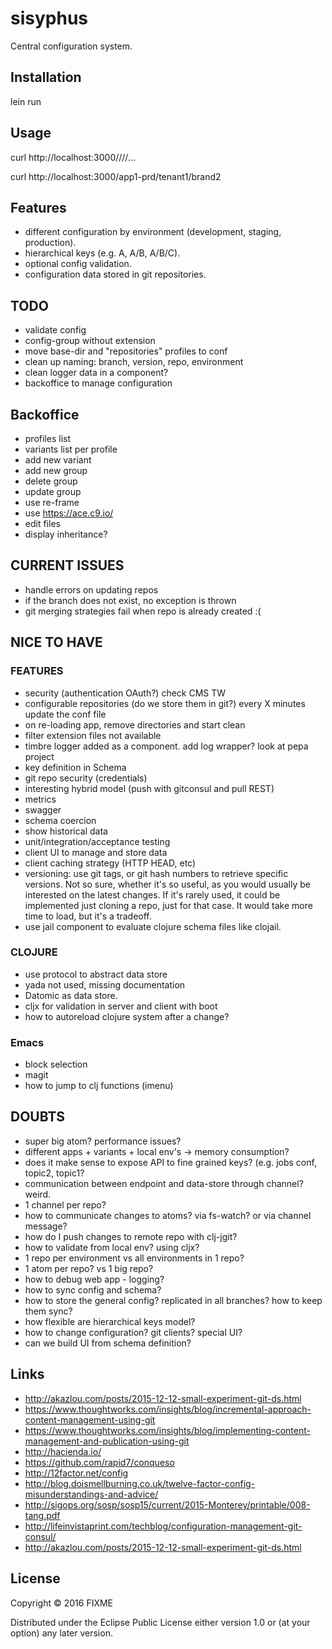 # sisyphus

Central configuration system.

## Installation

lein run

## Usage

curl http://localhost:3000/<profile>/<variant>/<sub-variant>/...

curl http://localhost:3000/app1-prd/tenant1/brand2


## Features
- different configuration by environment (development, staging, production).
- hierarchical keys (e.g. A, A/B, A/B/C).
- optional config validation.
- configuration data stored in git repositories.


## TODO
- validate config
- config-group without extension
- move base-dir and "repositories" profiles to conf
- clean up naming: branch, version, repo, environment
- clean logger data in a component?
- backoffice to manage configuration

## Backoffice
- profiles list
- variants list per profile
- add new variant
- add new group
- delete group
- update group
- use re-frame
- use https://ace.c9.io/
- edit files
- display inheritance?


## CURRENT ISSUES
- handle errors on updating repos
- if the branch does not exist, no exception is thrown
- git merging strategies fail when repo is already created :(


## NICE TO HAVE
### FEATURES
- security (authentication OAuth?) check CMS TW
- configurable repositories (do we store them in git?) every X minutes update the conf file
- on re-loading app, remove directories and start clean
- filter extension files not available
- timbre logger added as a component. add log wrapper? look at pepa project
- key definition in Schema
- git repo security (credentials)
- interesting hybrid model (push with gitconsul and pull REST)
- metrics
- swagger
- schema coercion
- show historical data
- unit/integration/acceptance testing
- client UI to manage and store data
- client caching strategy (HTTP HEAD, etc)
- versioning: use git tags, or git hash numbers to retrieve specific versions. Not so sure, whether it's so useful, as you would usually be interested on the latest changes. If it's rarely used, it could be implemented just cloning a repo, just for that case. It would take more time to load, but it's a tradeoff.
- use jail component to evaluate clojure schema files like clojail.

### CLOJURE
- use protocol to abstract data store
- yada not used, missing documentation
- Datomic as data store.
- cljx for validation in server and client with boot
- how to autoreload clojure system after a change?

### Emacs
- block selection
- magit
- how to jump to clj functions (imenu)


## DOUBTS
- super big atom? performance issues?
- different apps + variants + local env's -> memory consumption?
- does it make sense to expose API to fine grained keys? (e.g. jobs conf, topic2, topic1?
- communication between endpoint and data-store through channel? weird.
- 1 channel per repo?
- how to communicate changes to atoms? via fs-watch? or via channel message?
- how do I push changes to remote repo with clj-jgit?
- how to validate from local env? using cljx?
- 1 repo per environment vs all environments in 1 repo?
- 1 atom per repo? vs 1 big repo?
- how to debug web app - logging?
- how to sync config and schema?
- how to store the general config? replicated in all branches? how to keep them sync?
- how flexible are hierarchical keys model?
- how to change configuration? git clients? special UI?
- can we build UI from schema definition?


## Links
- http://akazlou.com/posts/2015-12-12-small-experiment-git-ds.html
- https://www.thoughtworks.com/insights/blog/incremental-approach-content-management-using-git
- https://www.thoughtworks.com/insights/blog/implementing-content-management-and-publication-using-git
- http://hacienda.io/
- https://github.com/rapid7/conqueso
- http://12factor.net/config
- http://blog.doismellburning.co.uk/twelve-factor-config-misunderstandings-and-advice/
- http://sigops.org/sosp/sosp15/current/2015-Monterey/printable/008-tang.pdf
- http://lifeinvistaprint.com/techblog/configuration-management-git-consul/
- http://akazlou.com/posts/2015-12-12-small-experiment-git-ds.html


## License

Copyright © 2016 FIXME

Distributed under the Eclipse Public License either version 1.0 or (at
your option) any later version.